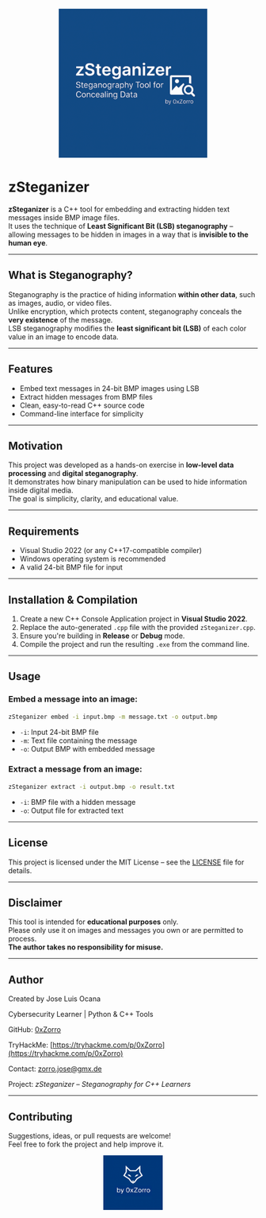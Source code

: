 <p align="center">
  <img src="Banner.png" alt="zSteganizer" width="300"/>
</p>

# zSteganizer

**zSteganizer** is a C++ tool for embedding and extracting hidden text messages inside BMP image files.  
It uses the technique of **Least Significant Bit (LSB) steganography** – allowing messages to be hidden in images in a way that is **invisible to the human eye**.

---

## What is Steganography?

Steganography is the practice of hiding information **within other data**, such as images, audio, or video files.  
Unlike encryption, which protects content, steganography conceals the **very existence** of the message.  
LSB steganography modifies the **least significant bit (LSB)** of each color value in an image to encode data.

---

## Features

- Embed text messages in 24-bit BMP images using LSB
- Extract hidden messages from BMP files
- Clean, easy-to-read C++ source code
- Command-line interface for simplicity

---

## Motivation

This project was developed as a hands-on exercise in **low-level data processing** and **digital steganography**.  
It demonstrates how binary manipulation can be used to hide information inside digital media.  
The goal is simplicity, clarity, and educational value.

---

## Requirements

- Visual Studio 2022 (or any C++17-compatible compiler)
- Windows operating system is recommended
- A valid 24-bit BMP file for input

---

## Installation & Compilation

1. Create a new C++ Console Application project in **Visual Studio 2022**.
2. Replace the auto-generated `.cpp` file with the provided `zSteganizer.cpp`.
3. Ensure you're building in **Release** or **Debug** mode.
4. Compile the project and run the resulting `.exe` from the command line.

---

## Usage

### Embed a message into an image:

```bash
zSteganizer embed -i input.bmp -m message.txt -o output.bmp
```

- `-i`: Input 24-bit BMP file
- `-m`: Text file containing the message
- `-o`: Output BMP with embedded message

### Extract a message from an image:

```bash
zSteganizer extract -i output.bmp -o result.txt
```

- `-i`: BMP file with a hidden message
- `-o`: Output file for extracted text

---

## License

This project is licensed under the MIT License – see the [LICENSE](LICENSE) file for details.

---

## Disclaimer

This tool is intended for **educational purposes** only.  
Please only use it on images and messages you own or are permitted to process.  
**The author takes no responsibility for misuse.**

---

## Author

Created by Jose Luis Ocana

Cybersecurity Learner | Python & C++ Tools 

GitHub: [0xZorro](https://github.com/0xZorro)

TryHackMe: [https://tryhackme.com/p/0xZorro](https://tryhackme.com/p/0xZorro)
  
Contact: zorro.jose@gmx.de

Project: *zSteganizer – Steganography for C++ Learners*

---

## Contributing

Suggestions, ideas, or pull requests are welcome!  
Feel free to fork the project and help improve it.

<p align="center">
  <img src="brand.png" alt="by 0xZorro" width="120"/>
</p>
